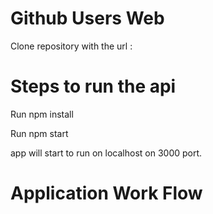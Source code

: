# Github Users Web

Clone repository with the url :


# Steps to run the api 
Run npm install

Run npm start

app will start to run on localhost on 3000 port.

# Application Work Flow

